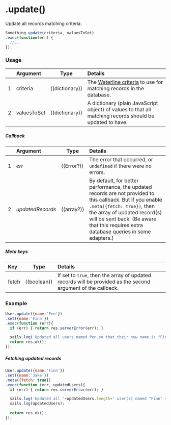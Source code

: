 # .update()

Update all records matching criteria.

```javascript
Something.update(criteria, valuesToSet)
.exec(function(err) {
  //...
});
```


### Usage

|   |     Argument        | Type              | Details                            |
|---|:--------------------|-------------------|:-----------------------------------|
| 1 | criteria            | ((dictionary))    | The [Waterline criteria](http://sailsjs.com/documentation/concepts/models-and-orm/query-language) to use for matching records in the database.
| 2 | valuesToSet         | ((dictionary))    | A dictionary (plain JavaScript object) of values to that all matching records should be updated to have.


##### Callback

|   | Argument            | Type                | Details
|---|:--------------------|---------------------|:----------------------------------------------------------------------------|
| 1 |    _err_            | ((Error?))          | The error that occurred, or `undefined` if there were no errors.
| 2 |    _updatedRecords_ | ((array?))          | By default, for better performance, the updated records are not provided to this callback.  But if you enable `.meta({fetch: true})`, then the array of updated record(s) will be sent back. (Be aware that this requires extra database queries in some adapters.)

##### Meta keys

| Key                 | Type              | Details                                                        |
|:--------------------|-------------------|:---------------------------------------------------------------|
| fetch               | ((boolean))       | If set to `true`, then the array of updated records will be provided as the second argument of the callback.


### Example

```javascript
User.update({name:'Pen'})
.set({name:'Finn'})
.exec(function (err){
  if (err) { return res.serverError(err); }

  sails.log('Updated all users named Pen so that their new name is "Finn".  I hope they like it.');
  return res.ok();
});
```

##### Fetching updated records

```javascript
User.update({name:'Finn'})
.set({name:'Jake'})
.meta({fetch: true})
.exec(function (err, updatedUsers){
  if (err) { return res.serverError(err); }

  sails.log('Updated all '+updatedUsers.length+' user(s) named "Finn" so that their new name is "Jake".  Here they are now:');
  sails.log(updatedUsers);
  
  return res.ok();
});
```

<docmeta name="displayName" value=".update()">
<docmeta name="pageType" value="method">
